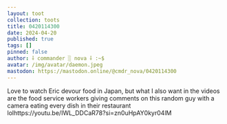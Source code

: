 ```yaml
---
layout: toot
collection: toots
title: 0420114300
date: 2024-04-20
published: true
tags: []
pinned: false
author: ⸸ commander ░ nova ⸸ :~$
avatar: /img/avatar/daemon.jpeg
mastodon: https://mastodon.online/@cmdr_nova/0420114300
---
```


Love to watch Eric devour food in Japan, but what I also want in the videos are the food service workers giving comments on this random guy with a camera eating every dish in their restaurant lolhttps://youtu.be/IWL_DDCaR78?si=zn0uHpAY0kyr04lM
